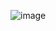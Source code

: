![image](https://github.com/pratyushdev-codes/NoteNova/assets/109750976/2c1b2001-d052-412a-9d67-9f145e3f777b)


